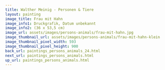 ```yaml
---
title: Walther Meinig - Personen & Tiere
layout: painting
image_title: Frau mit Hahn
image_info1: Druckgrafik, Datum unbekannt
image_info2: (36 x 53,5 cm)
image_url: assets/images/persons-animals/frau-mit-hahn.jpg
image_thumbnail_url: assets/images/persons-animals/frau-mit-hahn-klein.jpg
image_thumbnail_pixel_width: 593
image_thumbnail_pixel_height: 900
back_url: paintings_persons_animals_24.html
next_url: paintings_persons_animals.html
up_url: paintings_persons_animals.html
---
```

